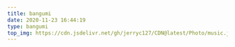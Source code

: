 ```yaml
---
title: bangumi
date: 2020-11-23 16:44:19
type: bangumi
top_img: https://cdn.jsdelivr.net/gh/jerryc127/CDN@latest/Photo/music.jpg
---
```

